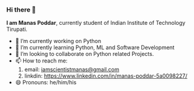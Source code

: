 ### Hi there 👋


**I am Manas Poddar**, currently student of Indian Institute of Technology Tirupati.

- 🔭 I’m currently working on Python
- 🌱 I’m currently learning Python, ML and Software Development
- 👯 I’m looking to collaborate on Python related Projects.
- 📫 How to reach me:
   1. email: iamscientistmanas@gmail.com
   2. linkdin: https://www.linkedin.com/in/manas-poddar-5a0098227/
- 😄 Pronouns: he/him/his
